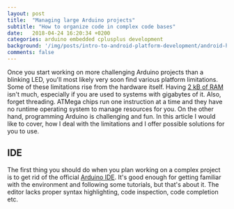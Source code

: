 ```yaml
---
layout: post
title:  "Managing large Arduino projects"
subtitle: "How to organize code in complex code bases"
date:   2018-04-24 16:20:34 +0200
categories: arduino embedded cplusplus development
background: '/img/posts/intro-to-android-platform-development/android-header.jpg'
comments: false
---
```


Once you start working on more challenging Arduino projects than a blinking LED, you'll most likely very soon find various platform limitations. Some of these limitations rise from the hardware itself. Having [2 kB of RAM][arduino-memory] isn't much, especially if you are used to systems with gigabytes of it. Also, forget threading. ATMega chips run one instruction at a time and they have no runtime operating system to manage resources for you. On the other hand, programming Arduino is challenging and fun. In this article I would like to cover, how I deal with the limitations and I offer possible solutions for you to use.

## IDE
The first thing you should do when you plan working on a complex project is to get rid of the official [Arduino IDE][official-arduino-ide]. It's good enough for getting familiar with the environment and following some tutorials, but that's about it. The editor lacks proper syntax highlighting, code inspection, code completion etc.


[//]: # (Used references)
[arduino-memory]: https://www.arduino.cc/en/Tutorial/Memory
[official-arduino-ide]: https://www.arduino.cc/en/Main/Software
[visual-micro]: http://www.visualmicro.com/
[visual-studio]: https://www.visualstudio.com/
[visual-studio-code]: https://code.visualstudio.com/
[clion]: https://www.jetbrains.com/clion/
[eclipse]: https://www.eclipse.org/
